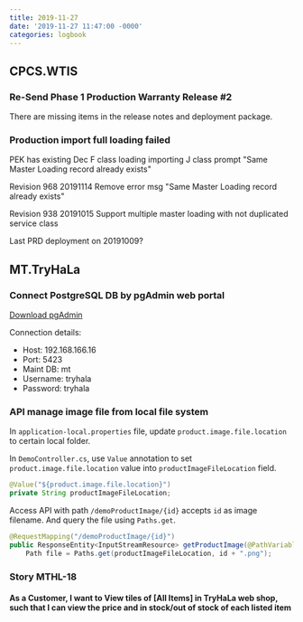 ```yaml
---
title: 2019-11-27
date: '2019-11-27 11:47:00 -0000'
categories: logbook
---
```


## CPCS.WTIS
### Re-Send Phase 1 Production Warranty Release #2

There are missing items in the release notes and deployment package.

### Production import full loading failed
PEK has existing Dec F class loading
importing J class prompt "Same Master Loading record already exists"

Revision 968 20191114
Remove error msg "Same Master Loading record already exists"

Revision 938 20191015
Support multiple master loading with not duplicated service class

Last PRD deployment on 20191009?


## MT.TryHaLa
### Connect PostgreSQL DB by pgAdmin web portal

[Download pgAdmin](https://www.pgadmin.org/download/pgadmin-4-windows/)

Connection details:
* Host: 192.168.166.16
* Port: 5423
* Maint DB: mt
* Username: tryhala
* Password: tryhala

### API manage image file from local file system
In `application-local.properties` file, update `product.image.file.location` to certain local folder.

In `DemoController.cs`, use `Value` annotation to set `product.image.file.location` value into `productImageFileLocation` field.

```java
@Value("${product.image.file.location}")
private String productImageFileLocation;
```

Access API with path `/demoProductImage/{id}` accepts `id` as image filename.
And query the file using `Paths.get`.

```java
@RequestMapping("/demoProductImage/{id}")
public ResponseEntity<InputStreamResource> getProductImage(@PathVariable("id") String id) {
    Path file = Paths.get(productImageFileLocation, id + ".png");
```

### Story MTHL-18
#### As a Customer, I want to View tiles of [All Items] in TryHaLa web shop, such that I can view the price and in stock/out of stock of each listed item
